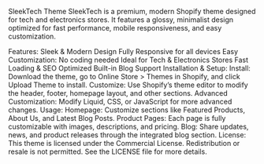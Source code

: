SleekTech Theme
SleekTech is a premium, modern Shopify theme designed for tech and electronics stores. It features a glossy, minimalist design optimized for fast performance, mobile responsiveness, and easy customization.

Features:
Sleek & Modern Design
Fully Responsive for all devices
Easy Customization: No coding needed
Ideal for Tech & Electronics Stores
Fast Loading & SEO Optimized
Built-in Blog Support
Installation & Setup:
Install: Download the theme, go to Online Store > Themes in Shopify, and click Upload Theme to install.
Customize: Use Shopify’s theme editor to modify the header, footer, homepage layout, and other sections.
Advanced Customization: Modify Liquid, CSS, or JavaScript for more advanced changes.
Usage:
Homepage: Customize sections like Featured Products, About Us, and Latest Blog Posts.
Product Pages: Each page is fully customizable with images, descriptions, and pricing.
Blog: Share updates, news, and product releases through the integrated blog section.
License:
This theme is licensed under the Commercial License. Redistribution or resale is not permitted. See the LICENSE file for more details.

